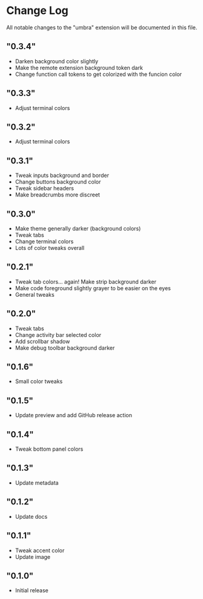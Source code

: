 # Change Log

All notable changes to the "umbra" extension will be documented in this file.

## "0.3.4"

- Darken background color slightly
- Make the remote extension background token dark
- Change function call tokens to get colorized with the funcion color

## "0.3.3"

- Adjust terminal colors

## "0.3.2"

- Adjust terminal colors

## "0.3.1"

- Tweak inputs background and border
- Change buttons background color
- Tweak sidebar headers
- Make breadcrumbs more discreet

## "0.3.0"

- Make theme generally darker (background colors)
- Tweak tabs
- Change terminal colors
- Lots of color tweaks overall

## "0.2.1"

- Tweak tab colors... again! Make strip background darker
- Make code foreground slightly grayer to be easier on the eyes
- General tweaks

## "0.2.0"

- Tweak tabs
- Change activity bar selected color
- Add scrollbar shadow
- Make debug toolbar background darker

## "0.1.6"

- Small color tweaks

## "0.1.5"

- Update preview and add GitHub release action

## "0.1.4"

- Tweak bottom panel colors

## "0.1.3"

- Update metadata

## "0.1.2"

- Update docs

## "0.1.1"

- Tweak accent color
- Update image

## "0.1.0"

- Initial release
